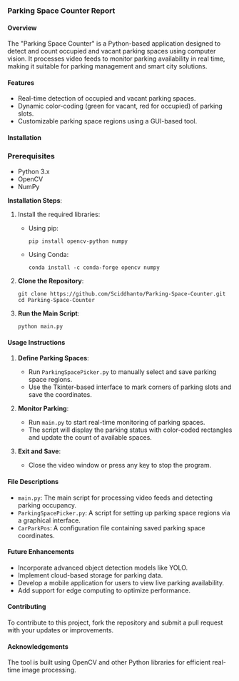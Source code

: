 ### Parking Space Counter Report

#### Overview
The "Parking Space Counter" is a Python-based application designed to detect and count occupied and vacant parking spaces using computer vision. It processes video feeds to monitor parking availability in real time, making it suitable for parking management and smart city solutions.

#### Features
- Real-time detection of occupied and vacant parking spaces.
- Dynamic color-coding (green for vacant, red for occupied) of parking slots.
- Customizable parking space regions using a GUI-based tool.

#### Installation

### Prerequisites
- Python 3.x
- OpenCV
- NumPy

**Installation Steps**:
1. Install the required libraries:
   - Using pip:
     ```
     pip install opencv-python numpy
     ```
   - Using Conda:
     ```
     conda install -c conda-forge opencv numpy
     ```

2. **Clone the Repository**:
   ```
   git clone https://github.com/Sciddhanto/Parking-Space-Counter.git
   cd Parking-Space-Counter
   ```

3. **Run the Main Script**:
   ```
   python main.py
   ```

#### Usage Instructions
1. **Define Parking Spaces**:
   - Run `ParkingSpacePicker.py` to manually select and save parking space regions.
   - Use the Tkinter-based interface to mark corners of parking slots and save the coordinates.

2. **Monitor Parking**:
   - Run `main.py` to start real-time monitoring of parking spaces.
   - The script will display the parking status with color-coded rectangles and update the count of available spaces.

3. **Exit and Save**:
   - Close the video window or press any key to stop the program.

#### File Descriptions
- `main.py`: The main script for processing video feeds and detecting parking occupancy.
- `ParkingSpacePicker.py`: A script for setting up parking space regions via a graphical interface.
- `CarParkPos`: A configuration file containing saved parking space coordinates.

#### Future Enhancements
- Incorporate advanced object detection models like YOLO.
- Implement cloud-based storage for parking data.
- Develop a mobile application for users to view live parking availability.
- Add support for edge computing to optimize performance.

#### Contributing
To contribute to this project, fork the repository and submit a pull request with your updates or improvements.

#### Acknowledgements
The tool is built using OpenCV and other Python libraries for efficient real-time image processing.
